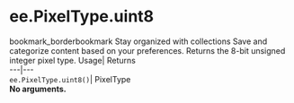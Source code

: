  
#  ee.PixelType.uint8 
bookmark_borderbookmark Stay organized with collections  Save and categorize content based on your preferences. 
Returns the 8-bit unsigned integer pixel type. 
Usage| Returns  
---|---  
`ee.PixelType.uint8()`| PixelType  
**No arguments.**

